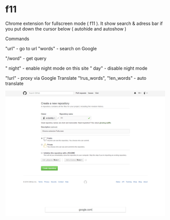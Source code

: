 # f11
Chrome extension for fullscreen mode ( f11 ). It show search &amp; adress bar if you put down the cursor below ( autohide and autoshow )

Commands

"url" - go to url
"words" - search on Google

"/word" - get query

" night" - enable night mode on this site
" day" - disable night mode

"!url" - proxy via Google Translate
"!rus_words", "!en_words" - auto translate

![alt text](demo.png)